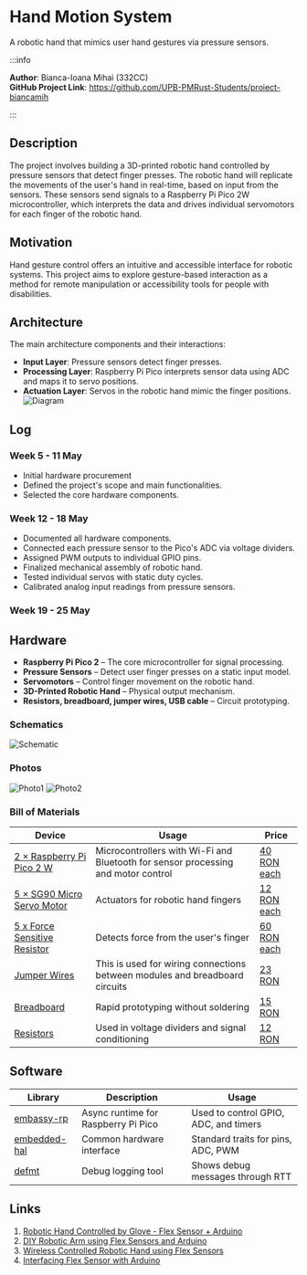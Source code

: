 # Hand Motion System
A robotic hand that mimics user hand gestures via pressure sensors.

:::info 

**Author**: Bianca-Ioana Mihai (332CC) \
**GitHub Project Link**: https://github.com/UPB-PMRust-Students/proiect-biancamih

:::

## Description

The project involves building a 3D-printed robotic hand controlled by pressure sensors that detect finger presses. The robotic hand will replicate the movements of the user's hand in real-time, based on input from the sensors. These sensors send signals to a Raspberry Pi Pico 2W microcontroller, which interprets the data and drives individual servomotors for each finger of the robotic hand.

## Motivation

Hand gesture control offers an intuitive and accessible interface for robotic systems. This project aims to explore gesture-based interaction as a method for remote manipulation or accessibility tools for people with disabilities.

## Architecture 

The main architecture components and their interactions:

- **Input Layer**: Pressure sensors detect finger presses.
- **Processing Layer**: Raspberry Pi Pico interprets sensor data using ADC and maps it to servo positions.
- **Actuation Layer**: Servos in the robotic hand mimic the finger positions.
![Diagram](./diagram.webp)

## Log

### Week 5 - 11 May

- Initial hardware procurement
- Defined the project's scope and main functionalities.
- Selected the core hardware components.

### Week 12 - 18 May
- Documented all hardware components.
- Connected each pressure sensor to the Pico's ADC via voltage dividers.
- Assigned PWM outputs to individual GPIO pins.
- Finalized mechanical assembly of robotic hand.
- Tested individual servos with static duty cycles.
- Calibrated analog input readings from pressure sensors.

### Week 19 - 25 May

## Hardware

- **Raspberry Pi Pico 2** – The core microcontroller for signal processing.
- **Pressure Sensors** – Detect user finger presses on a static input model.
- **Servomotors** – Control finger movement on the robotic hand.
- **3D-Printed Robotic Hand** – Physical output mechanism.
- **Resistors, breadboard, jumper wires, USB cable** – Circuit prototyping.

### Schematics

<!--Place your KiCAD schematics here. -->
![Schematic](./schematic.svg)

### Photos
![Photo1](./poza1.webp)
![Photo2](./poza2.webp)

### Bill of Materials

<!-- Fill out this table with all the hardware components that you might need.

The format is 
```
| [Device](link://to/device) | This is used ... | [price](link://to/store) |

```

-->

| Device | Usage | Price |
|--------|--------|-------|
| [2 × Raspberry Pi Pico 2 W](https://www.raspberrypi.com/documentation/microcontrollers/pico-series.html) | Microcontrollers with Wi-Fi and Bluetooth for sensor processing and motor control | [40 RON each](https://www.optimusdigital.ro/ro/placi-raspberry-pi/13327-raspberry-pi-pico-2-w.html) |
| [5 × SG90 Micro Servo Motor](https://www.optimusdigital.ro/ro/motoare-servomotoare/2261-micro-servo-motor-sg90-180.html) | Actuators for robotic hand fingers | [12 RON each](https://www.optimusdigital.ro/ro/motoare-servomotoare/2261-micro-servo-motor-sg90-180.html) |
| [5 x Force Sensitive Resistor](https://www.sensor-test.de/assets/Fairs/2025/ProductNews/PDFs/SF15.pdf) | Detects force from the user's finger | [60 RON each](https://www.amazon.co.uk/Pressure-SF15-130-Resistance-Powerful-Sensitive/dp/B07PM64VN6/ref=sr_1_33?crid=23JOW43F2CRVQ&dib=eyJ2IjoiMSJ9.BsYERna4BQdO90ncctacvHuYw8Y8bmPwzhBNU39iD9Fs0iwHmTxn3dsXa-rzECqzjxf8yLEO-0gqvZCwWujpzSxcftJfuqD-CCeyiZtW59fuMhma60rKqXP6HycSpVhnJzaZSUSdLFk6-JHiZ4we0fXjotAT7qhXvNaReQzX4iG9-Cxa_yDB3en1HgmJJ8MgFnc2CAf0BCtEb8zMyYw8swU4CYHrix-XAQ9VLw9O8AcPStfTcNlkcBBCxzqG5Z0TNUOAknayjPyQWIkGME0S8tmfg0VxfLabDzy4cX-ZXhI.0wjQkt3wNfLhEmPA0whU_Vx8lJCTnHTzXJvrdHnJp-k&dib_tag=se&keywords=pressure+sensor&qid=1747589313&sprefix=pressure+sensor%2Caps%2C326&sr=8-33#) |
| [Jumper Wires](https://www.electronicwings.com/components/male-to-male-jumper-wire/1/datasheet) | This is used for wiring connections between modules and breadboard circuits | [23 RON](https://www.optimusdigital.ro/en/wires-with-connectors/12475-male-to-male-jumper-wires-40-pin-40cm.html) |
| [Breadboard](https://www.optimusdigital.ro/en/breadboards/13244-breadboard-175-x-67-x-9-mm.html) | Rapid prototyping without soldering | [15 RON](https://www.optimusdigital.ro/en/breadboards/13244-breadboard-175-x-67-x-9-mm.html) |
| [Resistors](https://www.plusivo.com/electronics-kit/117-plusivo-resistor-kit-250-pcs.html) | Used in voltage dividers and signal conditioning | [12 RON](https://www.optimusdigital.ro/en/resistors/10928-250-pcs-plusivo-resistor-kit.html) |


## Software

| Library | Description | Usage |
|---------|-------------|-------|
| [embassy-rp](https://github.com/embassy-rs/embassy) | Async runtime for Raspberry Pi Pico | Used to control GPIO, ADC, and timers |
| [embedded-hal](https://github.com/rust-embedded/embedded-hal) | Common hardware interface | Standard traits for pins, ADC, PWM |
| [defmt](https://github.com/knurling-rs/defmt) | Debug logging tool | Shows debug messages through RTT |


## Links

<!-- Add a few links that inspired you and that you think you will use for your project -->

1. [Robotic Hand Controlled by Glove - Flex Sensor + Arduino](https://www.youtube.com/watch?v=Fvg-v8FPcjg) 
2. [DIY Robotic Arm using Flex Sensors and Arduino](https://www.youtube.com/watch?v=7J9GLTyKoxc) 
3. [Wireless Controlled Robotic Hand using Flex Sensors](https://www.youtube.com/watch?v=lWnlJzvybIs) 
4. [Interfacing Flex Sensor with Arduino](https://circuitdigest.com/microcontroller-projects/interfacing-flex-sensor-with-arduino) 